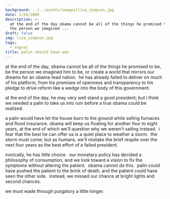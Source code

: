 ```yaml
---
background: ../../assets/images/lisa_simpson.jpg
date: 2/28/2009
description: >-
  at the end of the day obama cannot be all of the things he promised to be be
  the person we imagined ...
draft: false
img: lisa_simpson.jpg
tags:
  - regret
title: palin should have won
---
```


at the end of the day, obama cannot be all of the things he promised to be, be the person we imagined him to be, or create a world that mirrors our dreams for an obama-lead nation.  he has already failed to deliver on much of his platform, from his promises of openness and transparency to his pledge to drive reform like a wedge into the body of this government.

at the end of the day, he may very well stand a good president; but i think we needed a palin to take us into ruin before a true obama could be realized.

a palin would have let the house burn to the ground while selling furnaces and flood insurance. obama will keep us floating for another four to eight years, at the end of which we'll question why we weren't sailing instead.  i fear that the best he can offer us is a quiet place to weather a storm.  the storm must come; but as humans, we'll mistake the brief respite over the next four years as the best effort of a failed president.

ironically, he has little choice.  our monetary policy has decided a philosophy of consumption, and we look toward a vision to fix the symptoms without altering the patient.  obama cannot do this.  palin could have pushed the patient to the brink of death, and the patient could have seen the other side.  instead, we missed our chance at bright lights and second chances.

we must wade through purgatory a little longer.
